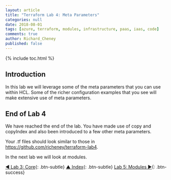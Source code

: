 ```yaml
---
layout: article
title: "Terraform Lab 4: Meta Parameters"
categories: null
date: 2018-08-01
tags: [azure, terraform, modules, infrastructure, paas, iaas, code]
comments: true
author: Richard_Cheney
published: false
---
```


{% include toc.html %}

## Introduction

In this lab we will leverage some of the meta parameters that you can use within HCL.  Some of the richer configuration examples that you see will make extensive use of meta parameters.

## End of Lab 4

We have reached the end of the lab. You have made use of copy and copyIndex and also been introduced to a few other meta parameters.

Your .tf files should look similar to those in <https://github.com/richeney/terraform-lab4>.

In the next lab we will look at modules.

[◄ Lab 3: Core](../lab3){: .btn-subtle} [▲ Index](../#lab-contents){: .btn-subtle} [Lab 5: Modules ►](../lab5){: .btn-success}